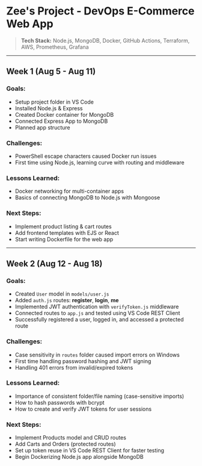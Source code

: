#  Zee's Project - DevOps E-Commerce Web App
> **Tech Stack:** Node.js, MongoDB, Docker, GitHub Actions, Terraform, AWS, Prometheus, Grafana

---

## Week 1 (Aug 5 - Aug 11)

### Goals:
- Setup project folder in VS Code 
- Installed Node.js & Express 
- Created Docker container for MongoDB 
- Connected Express App to MongoDB 
- Planned app structure

### Challenges:
- PowerShell escape characters caused Docker run issues
- First time using Node.js, learning curve with routing and middleware

### Lessons Learned:
- Docker networking for multi-container apps
- Basics of connecting MongoDB to Node.js with Mongoose

### Next Steps:
- Implement product listing & cart routes
- Add frontend templates with EJS or React
- Start writing Dockerfile for the web app

---

## Week 2 (Aug 12 - Aug 18)

### Goals:
- Created `User` model in `models/user.js`
- Added `auth.js` routes: **register**, **login**, **me**
- Implemented JWT authentication with `verifyToken.js` middleware
- Connected routes to `app.js` and tested using VS Code REST Client
- Successfully registered a user, logged in, and accessed a protected route

### Challenges:
- Case sensitivity in `routes` folder caused import errors on Windows
- First time handling password hashing and JWT signing
- Handling 401 errors from invalid/expired tokens

### Lessons Learned:
- Importance of consistent folder/file naming (case-sensitive imports)
- How to hash passwords with bcrypt
- How to create and verify JWT tokens for user sessions

### Next Steps:
- Implement Products model and CRUD routes
- Add Carts and Orders (protected routes)
- Set up token reuse in VS Code REST Client for faster testing
- Begin Dockerizing Node.js app alongside MongoDB
